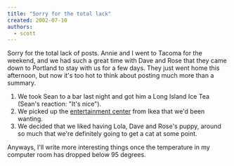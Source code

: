 ```yaml
---
title: "Sorry for the total lack"
created: 2002-07-10
authors: 
  - scott
---
```


Sorry for the total lack of posts. Annie and I went to Tacoma for the weekend, and we had such a great time with Dave and Rose that they came down to Portland to stay with us for a few days. They just went home this afternoon, but now it's too hot to think about posting much more than a summary.

1. We took Sean to a bar last night and got him a Long Island Ice Tea (Sean's reaction: "It's nice").
2. We picked up the [entertainment center](http://www.ikea-usa.com/product_presentation/show.asp?productnumber=00014279&type=III&id=471) from Ikea that we'd been wanting.
3. We decided that we liked having Lola, Dave and Rose's puppy, around so much that we're definitely going to get a cat at some point.

Anyways, I'll write more interesting things once the temperature in my computer room has dropped below 95 degrees.
